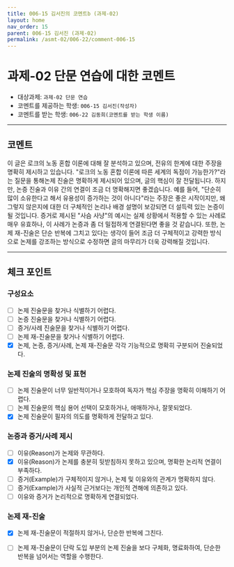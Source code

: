 ```yaml
---
title: 006-15 김서진의 코멘트b (과제-02) 
layout: home
nav_order: 15
parent: 006-15 김서진 (과제-02)
permalink: /asmt-02/006-22/comment-006-15
---
```


# 과제-02 단문 연습에 대한 코멘트

- 대상과제: `과제-02 단문 연습`
- 코멘트를 제공하는 학생: `006-15 김서진(작성자)` 
- 코멘트를 받는 학생: `006-22 김동희(코멘트를 받는 학생 이름)` 

---

## 코멘트

이 글은 로크의 노동 혼합 이론에 대해 잘 분석하고 있으며, 전유의 한계에 대한 주장을 명확히 제시하고 있습니다. "로크의 노동 혼합 이론에 따른 세계의 독점이 가능한가?"라는 질문을 통해논제 진술은 명확하게 제시되어 있으며, 글의 핵심이 잘 전달됩니다. 하지만, 논증 진술과 이유 간의 연결이 조금 더 명확해지면 좋겠습니다. 예를 들어, "단순히 많이 소유한다고 해서 유용성이 증가하는 것이 아니다"라는 주장은 좋은 시작이지만, 왜 그렇지 않은지에 대한 더 구체적인 논리나 배경 설명이 보강되면 더 설득력 있는 논증이 될 것입니다. 증거로 제시된 "사슴 사냥"의 예시는 실제 상황에서 적용할 수 있는 사례로 매우 유효하나, 이 사례가 논증과 좀 더 밀접하게 연결된다면 좋을 것 같습니다. 또한, 논제 재-진술은 단순 반복에 그치고 있다는 생각이 들어 조금 더 구체적이고 강력한 방식으로 논제를 강조하는 방식으로 수정하면 글의 마무리가 더욱 강력해질 것입니다.

---

## 체크 포인트

### **구성요소**
- [ ] 논제 진술문을 찾거나 식별하기 어렵다.
- [ ] 논증 진술문을 찾거나 식별하기 어렵다.
- [ ] 증거/사례 진술문을 찾거나 식별하기 어렵다.
- [ ] 논제 재-진술문을 찾거나 식별하기 어렵다.
- [x] 논제, 논증, 증거/사례, 논제 재-진술문 각각 기능적으로 명확히 구분되어 진술되었다.

### **논제 진술의 명확성 및 표현**  
- [ ] 논제 진술문이 너무 일반적이거나 모호하여 독자가 핵심 주장을 명확히 이해하기 어렵다.  
- [ ] 논제 진술문의 핵심 용어 선택이 모호하거나, 애매하거나, 잘못되었다.  
- [x] 논제 진술문이 필자의 의도를 명확하게 전달하고 있다.  

### **논증과 증거/사례 제시**  
- [ ] 이유(Reason)가 논제와 무관하다.
- [x] 이유(Reason)가 논제를 충분히 뒷받침하지 못하고 있으며, 명확한 논리적 연결이 부족하다.  
- [ ] 증거(Example)가 구체적이지 않거나, 논제 및 이유와의 관계가 명확하지 않다. 
- [ ] 증거(Example)가 사실적 근거보다는 개인적 견해에 의존하고 있다.  
- [ ] 이유와 증거가 논리적으로 명확하게 연결되었다.  

### **논제 재-진술**  
- [x] 논제 재-진술문이 적절하지 않거나, 단순한 반복에 그친다.   
- [ ] 논제 재-진술문이 단락 도입 부분의 논제 진술을 보다 구체화, 명료화하여, 단순한 반복을 넘어서는 역할을 수행한다.  

